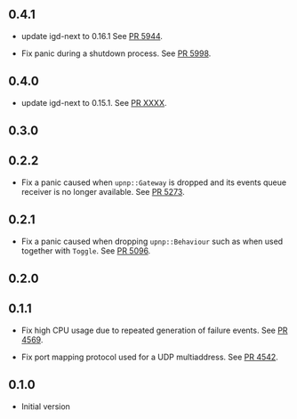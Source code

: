 ## 0.4.1

- update igd-next to 0.16.1
  See [PR 5944](https://github.com/libp2p/rust-libp2p/pull/5944).

- Fix panic during a shutdown process.
  See [PR 5998](https://github.com/libp2p/rust-libp2p/pull/5998).

## 0.4.0

- update igd-next to 0.15.1.
  See [PR XXXX](https://github.com/libp2p/rust-libp2p/pull/XXXX).

<!-- Update to libp2p-core v0.43.0 -->

## 0.3.0

<!-- Update to libp2p-swarm v0.45.0 -->

## 0.2.2
- Fix a panic caused when `upnp::Gateway` is dropped and its events queue receiver is no longer
available.
  See [PR 5273](https://github.com/libp2p/rust-libp2p/pull/5273).

## 0.2.1
- Fix a panic caused when dropping `upnp::Behaviour` such as when used together with `Toggle`.
  See [PR 5096](https://github.com/libp2p/rust-libp2p/pull/5096).

## 0.2.0


## 0.1.1

- Fix high CPU usage due to repeated generation of failure events.
  See [PR 4569](https://github.com/libp2p/rust-libp2p/pull/4569).

- Fix port mapping protocol used for a UDP multiaddress.
  See [PR 4542](https://github.com/libp2p/rust-libp2p/pull/4542).

## 0.1.0

- Initial version
